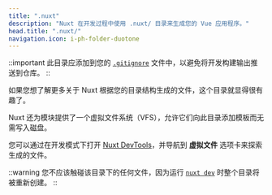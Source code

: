 ```yaml
---
title: ".nuxt"
description: "Nuxt 在开发过程中使用 .nuxt/ 目录来生成您的 Vue 应用程序。"
head.title: ".nuxt/"
navigation.icon: i-ph-folder-duotone
---
```


::important
此目录应添加到您的 [`.gitignore`](/docs/guide/directory-structure/gitignore) 文件中，以避免将开发构建输出推送到仓库。
::

如果您想了解更多关于 Nuxt 根据您的目录结构生成的文件，这个目录就显得很有趣了。

Nuxt 还为模块提供了一个虚拟文件系统（VFS），允许它们向此目录添加模板而无需写入磁盘。

您可以通过在开发模式下打开 [Nuxt DevTools](https://devtools.nuxt.com)，并导航到 **虚拟文件** 选项卡来探索生成的文件。

::warning
您不应该触碰该目录下的任何文件，因为运行 [`nuxt dev`](/docs/api/commands/dev) 时整个目录将被重新创建。
::
